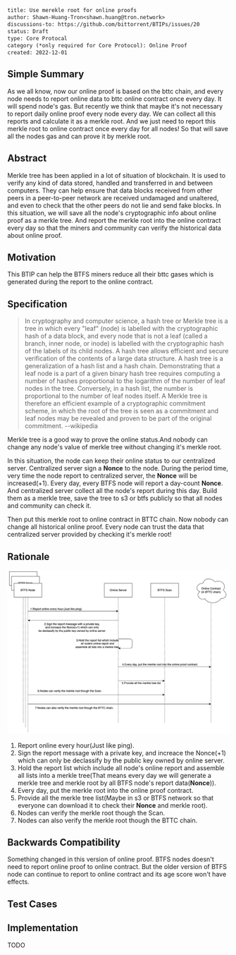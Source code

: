 
```btip: 20
title: Use merekle root for online proofs
author: Shawn-Huang-Tron<shawn.huang@tron.network>
discussions-to: https://github.com/bittorrent/BTIPs/issues/20
status: Draft
type: Core Protocal
category (*only required for Core Protocol): Online Proof
created: 2022-12-01
```

## Simple Summary

As we all know, now our online proof is based on the bttc chain, and every node needs to report online data to bttc online contract once every day. It will spend node's gas. But recently we think that maybe it's not necessary to report daily online proof every node every day. We can collect all this reports and calculate it as a merkle root. And we just need to report this merkle root to online contract once every day for all nodes!
So that will save all the nodes gas and can prove it by merkle root.

## Abstract

Merkle tree has been applied in a lot of situation of blockchain.
It is used to verify any kind of data stored, handled and transferred in and between computers. They can help ensure that data blocks received from other peers in a peer-to-peer network are received undamaged and unaltered, and even to check that the other peers do not lie and send fake blocks.
In this situation, we will save all the node's cryptographic info about online proof as a merkle tree. And report the merkle root into the online contract every day so that the miners and community can verify the historical data about online proof.

## Motivation

This BTIP can help the BTFS miners reduce all their bttc gases which is generated during the report to the online contract.

## Specification

> In cryptography and computer science, a hash tree or Merkle tree is a tree in which every "leaf" (node) is labelled with the cryptographic hash of a data block, and every node that is not a leaf (called a branch, inner node, or inode) is labelled with the cryptographic hash of the labels of its child nodes. A hash tree allows efficient and secure verification of the contents of a large data structure. A hash tree is a generalization of a hash list and a hash chain.
Demonstrating that a leaf node is a part of a given binary hash tree requires computing a number of hashes proportional to the logarithm of the number of leaf nodes in the tree. Conversely, in a hash list, the number is proportional to the number of leaf nodes itself. A Merkle tree is therefore an efficient example of a cryptographic commitment scheme, in which the root of the tree is seen as a commitment and leaf nodes may be revealed and proven to be part of the original commitment. --wikipedia

Merkle tree is a good way to prove the online status.And nobody can change any node's value of merkle tree without changing it's merkle root.

In this situation, the node can keep their online status to our centralized server.
Centralized server sign a **Nonce** to the node. During the period time, very time the node report to centralized server, the **Nonce** will be increased(+1). Every day, every BTFS node will report a day-count **Nonce**. And centralized server collect all the node's report during this day. Build them as a merkle tree, save the tree to s3 or btfs publicly so that all nodes and community can check it.

Then put this merkle root to online contract in BTTC chain. Now nobody can change all historical online proof. Every node can trust the data that centralized server provided by checking it's merkle root!

## Rationale

![The process of online proof v2](../pictures/online-proof-v2.jpeg)

1. Report online every hour(Just like ping).
2. Sign the report message with a private key,
and increace the Nonce(+1) which can only
be declassify by the public key owned by online server.
3. Hold the report list which include
all node's online report and
assemble all lists into a merkle tree(That means every day we will generate a merkle tree and merkle root by all BTFS node's report data(**Nonce**)).
4. Every day, put the merkle root into the online proof contract.
5. Provide all the merkle tree list(Maybe in s3 or BTFS network so that everyone can download it to check their **Nonce** and merkle root).
6. Nodes can verify the merkle root though the Scan.
7. Nodes can also verify the merkle root though the BTTC chain.

## Backwards Compatibility

Something changed in this version of online proof. BTFS nodes doesn't need to report online proof to online contract. But the older version of BTFS node can continue to report to online contract and its age score won't have effects.

## Test Cases

## Implementation

TODO
